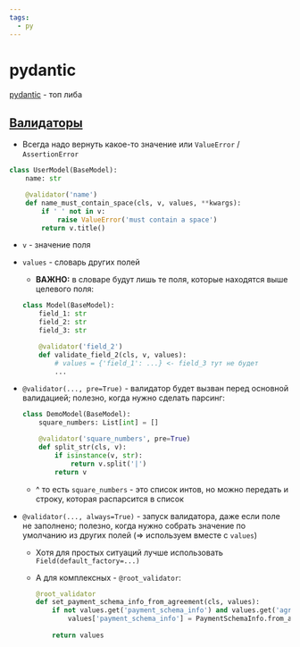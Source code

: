 ```yaml
---
tags:
  - py
---
```


# pydantic

[pydantic]() - топ либа

## [Валидаторы](https://docs.pydantic.dev/usage/validators/)

- Всегда надо вернуть какое-то значение или `ValueError` / `AssertionError`

```python
class UserModel(BaseModel):
    name: str

    @validator('name')
    def name_must_contain_space(cls, v, values, **kwargs):
        if ' ' not in v:
            raise ValueError('must contain a space')
        return v.title()
```

- `v` - значение поля
- `values` - словарь других полей
    - **ВАЖНО:** в словаре будут лишь те поля, которые находятся выше целевого поля:

    ```python
    class Model(BaseModel):
        field_1: str
        field_2: str
        field_3: str
    
        @validator('field_2')
        def validate_field_2(cls, v, values):
            # values = {'field_1': ...} <- field_3 тут не будет
            ...
    ```

- `@validator(..., pre=True)` - валидатор будет вызван перед основной валидацией; полезно, когда нужно сделать парсинг:

    ```python
    class DemoModel(BaseModel):
        square_numbers: List[int] = []
    
        @validator('square_numbers', pre=True)
        def split_str(cls, v):
            if isinstance(v, str):
                return v.split('|')
            return v
    ```

    - ^ то есть `square_numbers` - это список интов, но можно передать и строку, которая распарсится в список
- `@validator(..., always=True)` - запуск валидатора, даже если поле не заполнено; полезно, когда нужно собрать значение по
  умолчанию из
  других полей (=> используем вместе с `values`)
    - Хотя для простых ситуаций лучше использовать `Field(default_factory=...)`
    - А для комплексных - `@root_validator`:

      ```python
      @root_validator
      def set_payment_schema_info_from_agreement(cls, values):
          if not values.get('payment_schema_info') and values.get('agreement'):
              values['payment_schema_info'] = PaymentSchemaInfo.from_agreement(values['agreement'])
    
          return values 
      ```
  
